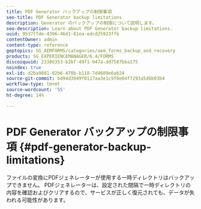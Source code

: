 ```yaml
---
title: PDF Generator バックアップの制限事項
seo-title: PDF Generator backup limitations
description: Generator のバックアップの制限について説明します。
seo-description: Learn about PDF Generator backup limitations.
uuid: 9537ffde-4396-46d1-81ea-edcd25923ffb
contentOwner: admin
content-type: reference
geptopics: SG_AEMFORMS/categories/aem_forms_backup_and_recovery
products: SG_EXPERIENCEMANAGER/6.4/FORMS
discoiquuid: 23386353-b2bf-49f1-947a-dd7587bba175
noindex: true
exl-id: d2ba9881-02b6-470b-b110-7d4609e6ab24
source-git-commit: bd94d3949f0117aa3e1c9f0e84f7293a5d6b03b4
workflow-type: tm+mt
source-wordcount: '55'
ht-degree: 14%

---
```


# PDF Generator バックアップの制限事項 {#pdf-generator-backup-limitations}

ファイルの変換にPDFジェネレーターが使用する一時ディレクトリはバックアップできません。 PDFジェネレーターは、設定された間隔で一時ディレクトリの内容を確認およびクリアするので、サービスが正しく復元されても、データが失われる可能性があります。
